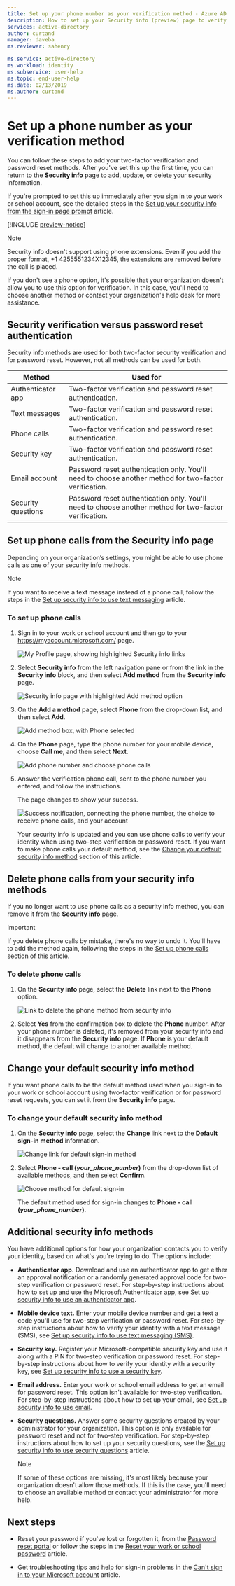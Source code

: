 ```yaml
---
title: Set up your phone number as your verification method - Azure AD
description: How to set up your Security info (preview) page to verify your identity using your phone number and mobile device as your verification method.
services: active-directory
author: curtand
manager: daveba
ms.reviewer: sahenry

ms.service: active-directory
ms.workload: identity
ms.subservice: user-help
ms.topic: end-user-help
ms.date: 02/13/2019
ms.author: curtand
---
```


# Set up a phone number as your verification method

You can follow these steps to add your two-factor verification and password reset methods. After you've set this up the first time, you can return to the **Security info** page to add, update, or delete your security information.

If you're prompted to set this up immediately after you sign in to your work or school account, see the detailed steps in the [Set up your security info from the sign-in page prompt](security-info-setup-signin.md) article.

[!INCLUDE [preview-notice](../../../includes/active-directory-end-user-preview-notice-security-info.md)]

> [!Note]
> Security info doesn't support using phone extensions. Even if you add the proper format, +1 4255551234X12345, the extensions are removed before the call is placed.
>
> If you don't see a phone option, it's possible that your organization doesn't allow you to use this option for verification. In this case, you'll need to choose another method or contact your organization's help desk for more assistance.

## Security verification versus password reset authentication

Security info methods are used for both two-factor security verification and for password reset. However, not all methods can be used for both.

| Method | Used for |
| ------ | -------- |
| Authenticator app | Two-factor verification and password reset authentication. |
| Text messages | Two-factor verification and password reset authentication. |
| Phone calls | Two-factor verification and password reset authentication. |
| Security key | Two-factor verification and password reset authentication. |
| Email account | Password reset authentication only. You'll need to choose another method for two-factor verification. |
| Security questions | Password reset authentication only. You'll need to choose another method for two-factor verification. |

## Set up phone calls from the Security info page

Depending on your organization’s settings, you might be able to use phone calls as one of your security info methods.

>[!Note]
>If you want to receive a text message instead of a phone call, follow the steps in the [Set up security info to use text messaging](security-info-setup-text-msg.md) article.

### To set up phone calls

1. Sign in to your work or school account and then go to your https://myaccount.microsoft.com/ page.

    ![My Profile page, showing highlighted Security info links](media/security-info/securityinfo-myprofile-page.png)

2. Select **Security info** from the left navigation pane or from the link in the **Security info** block, and then select **Add method** from the **Security info** page.

    ![Security info page with highlighted Add method option](media/security-info/securityinfo-myprofile-addmethod-page.png)

3. On the **Add a method** page, select **Phone** from the drop-down list, and then select **Add**.

    ![Add method box, with Phone selected](media/security-info/securityinfo-myprofile-addphonetext.png)

4. On the **Phone** page, type the phone number for your mobile device, choose **Call me**, and then select **Next**.

    ![Add phone number and choose phone calls](media/security-info/securityinfo-myprofile-phonecall-addnumber.png)

5. Answer the verification phone call, sent to the phone number you entered, and follow the instructions.

    The page changes to show your success.

    ![Success notification, connecting the phone number, the choice to receive phone calls, and your account](media/security-info/securityinfo-myprofile-phonetext-success.png)

    Your security info is updated and you can use phone calls to verify your identity when using two-step verification or password reset. If you want to make phone calls your default method, see the [Change your default security info method](#change-your-default-security-info-method) section of this article.

## Delete phone calls from your security info methods

If you no longer want to use phone calls as a security info method, you can remove it from the **Security info** page.

>[!Important]
>If you delete phone calls by mistake, there's no way to undo it. You'll have to add the method again, following the steps in the [Set up phone calls](#set-up-phone-calls-from-the-security-info-page) section of this article.

### To delete phone calls

1. On the **Security info** page, select the **Delete** link next to the **Phone** option.

    ![Link to delete the phone method from security info](media/security-info/securityinfo-myprofile-phonetext-delete.png)

2. Select **Yes** from the confirmation box to delete the **Phone** number. After your phone number is deleted, it's removed from your security info and it disappears from the **Security info** page. If **Phone** is your default method, the default will change to another available method.

## Change your default security info method

If you want phone calls to be the default method used when you sign-in to your work or school account using two-factor verification or for password reset requests, you can set it from the **Security info** page.

### To change your default security info method

1. On the **Security info** page, select the **Change** link next to the **Default sign-in method** information.

    ![Change link for default sign-in method](media/security-info/securityinfo-myprofile-phonetext-defaultchange.png)

2. Select **Phone - call (*_your_phone_number_*)** from the drop-down list of available methods, and then select **Confirm**.

    ![Choose method for default sign-in](media/security-info/securityinfo-myprofile-phonecall-changeddefault.png)

    The default method used for sign-in changes to **Phone - call (*_your_phone_number_*)**.

## Additional security info methods

You have additional options for how your organization contacts you to verify your identity, based on what's you're trying to do. The options include:

- **Authenticator app.** Download and use an authenticator app to get either an approval notification or a randomly generated approval code for two-step verification or password reset. For step-by-step instructions about how to set up and use the Microsoft Authenticator app, see [Set up security info to use an authenticator app](security-info-setup-auth-app.md).

- **Mobile device text.** Enter your mobile device number and get a text a code you'll use for two-step verification or password reset. For step-by-step instructions about how to verify your identity with a text message (SMS), see [Set up security info to use text messaging (SMS)](security-info-setup-text-msg.md).

- **Security key.** Register your Microsoft-compatible security key and use it along with a PIN for two-step verification or password reset. For step-by-step instructions about how to verify your identity with a security key, see [Set up security info to use a security key](security-info-setup-security-key.md).

- **Email address.** Enter your work or school email address to get an email for password reset. This option isn't available for two-step verification. For step-by-step instructions about how to set up your email, see [Set up security info to use email](security-info-setup-email.md).

- **Security questions.** Answer some security questions created by your administrator for your organization. This option is only available for password reset and not for two-step verification. For step-by-step instructions about how to set up your security questions, see the [Set up security info to use security questions](security-info-setup-questions.md) article.

    >[!Note]
    >If some of these options are missing, it's most likely because your organization doesn't allow those methods. If this is the case, you'll need to choose an available method or contact your administrator for more help.

## Next steps

- Reset your password if you've lost or forgotten it, from the [Password reset portal](https://passwordreset.microsoftonline.com/) or follow the steps in the [Reset your work or school password](active-directory-passwords-update-your-own-password.md) article.

- Get troubleshooting tips and help for sign-in problems in the [Can't sign in to your Microsoft account](https://support.microsoft.com/help/12429/microsoft-account-sign-in-cant) article.
